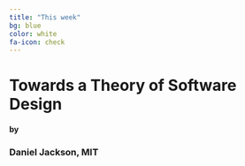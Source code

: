 ```yaml
---
title: "This week"
bg: blue
color: white
fa-icon: check
---
```


# Towards a Theory of Software Design

#### by

### Daniel Jackson, MIT
